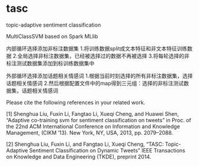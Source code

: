 # tasc
topic-adaptive sentiment classification

 MultiClassSVM based on Spark MLlib

内部循环选择添加非标注数据集
1.将训练数据split成文本特征和非文本特征训练数据
2.全局选择非标注数据集，已经被选择过的数据不再被选择
3.将每轮选择的非标注测试数据集添加到标训练数据集中

外部循环选择添加话题相关情感词
1.根据当前时刻选择的所有非标注数据集，选择话题相关情感词
2.然后根据配置文件中的map得到三元组：选择的非标注测试数据集，话题相关情感词 

Please cite the following references in your related work.

[1] Shenghua Liu, Fuxin Li, Fangtao Li, Xueqi Cheng, and Huawei Shen, “Adaptive co-training svm for sentiment classification on tweets” in Proc. of the 22nd ACM International Conference on Information and Knowledge Management, (CIKM ’13). New York, NY, USA, 2013, pp. 2079–2088. 

[2] Shenghua Liu, Fuxin Li, and Fangtao Li, Xueqi Cheng, “TASC: Topic-Adaptive Sentiment Classification on Dynamic Tweets” IEEE Transactions on Knowledge and Data Engineering (TKDE), preprint 2014.
